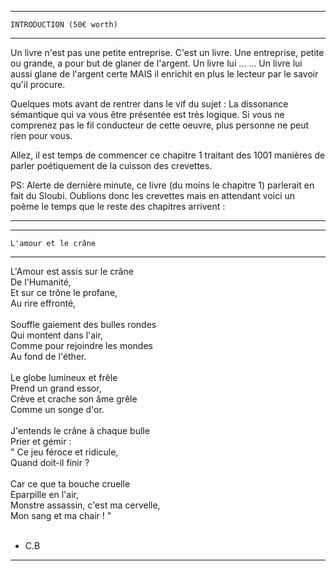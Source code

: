 
---------------------------------------
	INTRODUCTION (50€ worth)
---------------------------------------

Un livre n'est pas une petite entreprise. C'est un livre. Une entreprise, petite ou grande, a pour but de glaner de l'argent. Un livre lui ... 
...
Un livre lui aussi glane de l'argent certe MAIS il enrichit en plus le lecteur par le savoir qu'il procure.

Quelques mots avant de rentrer dans le vif du sujet :
La dissonance sémantique qui va vous être présentée est très logique. Si vous ne comprenez pas le fil conducteur de cette oeuvre, plus personne ne peut rien pour vous.

Allez, il est temps de commencer ce chapitre 1 traitant des 1001 manières de parler poétiquement de la cuisson des crevettes.

PS: Alerte de dernière minute, ce livre (du moins le chapitre 1) parlerait en fait du Sloubi. Oublions donc les crevettes mais en attendant voici un poème le temps que le reste des chapitres arrivent :

***************************************************

---------------------------
    L'amour et le crâne
---------------------------

L'Amour est assis sur le crâne<br>
De l'Humanité,<br>
Et sur ce trône le profane,<br>
Au rire effronté,<br>
<br>
Souffle gaiement des bulles rondes<br>
Qui montent dans l'air,<br>
Comme pour rejoindre les mondes<br>
Au fond de l'éther.<br>
<br>
Le globe lumineux et frêle<br>
Prend un grand essor,<br>
Crève et crache son âme grêle<br>
Comme un songe d'or.<br>
<br>
J'entends le crâne à chaque bulle<br>
Prier et gémir :<br>
" Ce jeu féroce et ridicule,<br>
Quand doit-il finir ?<br>
<br>
Car ce que ta bouche cruelle<br>
Eparpille en l'air,<br>
Monstre assassin, c'est ma cervelle,<br>
Mon sang et ma chair ! "<br>
<br>
- C.B

***************************************************
